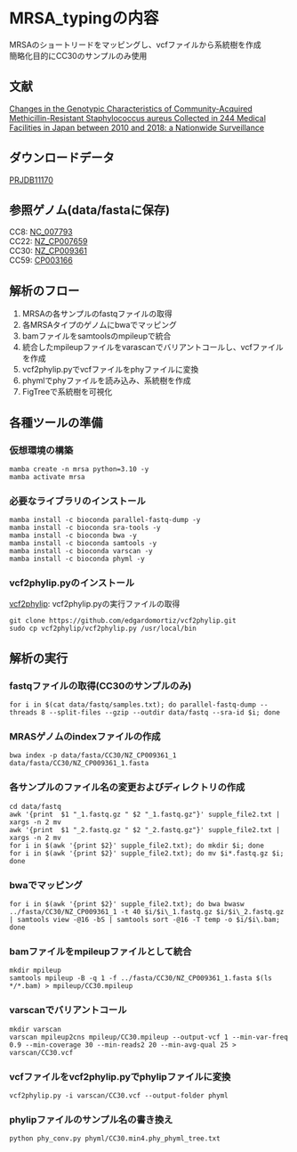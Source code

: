 # MRSA_typingの内容
MRSAのショートリードをマッピングし、vcfファイルから系統樹を作成<br>
簡略化目的にCC30のサンプルのみ使用

## 文献
[Changes in the Genotypic Characteristics of Community-Acquired Methicillin-Resistant Staphylococcus aureus Collected in 244 Medical Facilities in Japan between 2010 and 2018: a Nationwide Surveillance](https://journals.asm.org/doi/epub/10.1128/spectrum.02272-21)

## ダウンロードデータ
[PRJDB11170](https://www.ncbi.nlm.nih.gov/Traces/study/?acc=DRP008386&o=acc_s%3Aa)

## 参照ゲノム(data/fastaに保存)
CC8: [NC_007793](https://www.ncbi.nlm.nih.gov/nuccore/NC_007793)<br>
CC22: [NZ_CP007659](https://www.ncbi.nlm.nih.gov/nuccore/NZ_CP007659)<br>
CC30: [NZ_CP009361](https://www.ncbi.nlm.nih.gov/nuccore/NZ_CP009361)<br>
CC59: [CP003166](https://www.ncbi.nlm.nih.gov/nuccore/CP003166)

## 解析のフロー
1. MRSAの各サンプルのfastqファイルの取得
2. 各MRSAタイプのゲノムにbwaでマッピング
3. bamファイルをsamtoolsのmpileupで統合
4. 統合したmpileupファイルをvarascanでバリアントコールし、vcfファイルを作成
5. vcf2phylip.pyでvcfファイルをphyファイルに変換
6. phymlでphyファイルを読み込み、系統樹を作成
7. FigTreeで系統樹を可視化

## 各種ツールの準備
### 仮想環境の構築
```
mamba create -n mrsa python=3.10 -y
mamba activate mrsa
```
### 必要なライブラリのインストール
```
mamba install -c bioconda parallel-fastq-dump -y
mamba install -c bioconda sra-tools -y
mamba install -c bioconda bwa -y
mamba install -c bioconda samtools -y
mamba install -c bioconda varscan -y
mamba install -c bioconda phyml -y
```
### vcf2phylip.pyのインストール
[vcf2phylip](https://github.com/edgardomortiz/vcf2phylip): vcf2phylip.pyの実行ファイルの取得
```
git clone https://github.com/edgardomortiz/vcf2phylip.git
sudo cp vcf2phylip/vcf2phylip.py /usr/local/bin
```
## 解析の実行
### fastqファイルの取得(CC30のサンプルのみ)
```
for i in $(cat data/fastq/samples.txt); do parallel-fastq-dump --threads 8 --split-files --gzip --outdir data/fastq --sra-id $i; done
```
### MRASゲノムのindexファイルの作成
```
bwa index -p data/fasta/CC30/NZ_CP009361_1 data/fasta/CC30/NZ_CP009361_1.fasta
```

### 各サンプルのファイル名の変更およびディレクトリの作成
```
cd data/fastq
awk '{print  $1 "_1.fastq.gz " $2 "_1.fastq.gz"}' supple_file2.txt | xargs -n 2 mv
awk '{print  $1 "_2.fastq.gz " $2 "_2.fastq.gz"}' supple_file2.txt | xargs -n 2 mv
for i in $(awk '{print $2}' supple_file2.txt); do mkdir $i; done
for i in $(awk '{print $2}' supple_file2.txt); do mv $i*.fastq.gz $i; done
```
### bwaでマッピング
```
for i in $(awk '{print $2}' supple_file2.txt); do bwa bwasw ../fasta/CC30/NZ_CP009361_1 -t 40 $i/$i\_1.fastq.gz $i/$i\_2.fastq.gz | samtools view -@16 -bS | samtools sort -@16 -T temp -o $i/$i\.bam; done
```
### bamファイルをmpileupファイルとして統合
```
mkdir mpileup
samtools mpileup -B -q 1 -f ../fasta/CC30/NZ_CP009361_1.fasta $(ls */*.bam) > mpileup/CC30.mpileup
```
### varscanでバリアントコール
```
mkdir varscan
varscan mpileup2cns mpileup/CC30.mpileup --output-vcf 1 --min-var-freq 0.9 --min-coverage 30 --min-reads2 20 --min-avg-qual 25 > varscan/CC30.vcf
```
### vcfファイルをvcf2phylip.pyでphylipファイルに変換
```
vcf2phylip.py -i varscan/CC30.vcf --output-folder phyml
```
### phylipファイルのサンプル名の書き換え
```
python phy_conv.py phyml/CC30.min4.phy_phyml_tree.txt
```